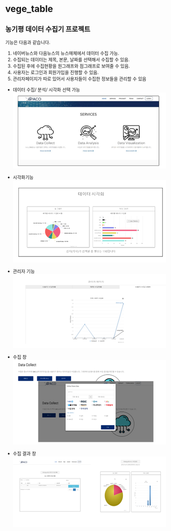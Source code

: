 # vege_table

## 농기평 데이터 수집기 프로젝트

 기능은 다음과 같습니다.

1.  네이버뉴스와 다음뉴스의 뉴스매체에서 데이터 수집 가능.
2.  수집되는 데이터는 제목, 본문, 날짜를 선택해서 수집할 수 있음.
3.  수집된 후에 수집현황을 원그래프와 점그래프로 보여줄 수 있음.
4.  사용자는 로그인과 회원가입을 진행할 수 있음.
5.  관리자페이지가 따로 있어서 사용자들이 수집한 정보들을 관리할 수 있음

* 데이터 수집/ 분석/ 시각화 선택 가능
![default](imgs/main.png)

* 시각화기능
![default](imgs/visualzation.png)

* 관리자 기능
![default](imgs/관리자.png)

* 수집 창
![default](imgs/수집1.png)

* 수집 결과 창 
![default](imgs/수지12.png)